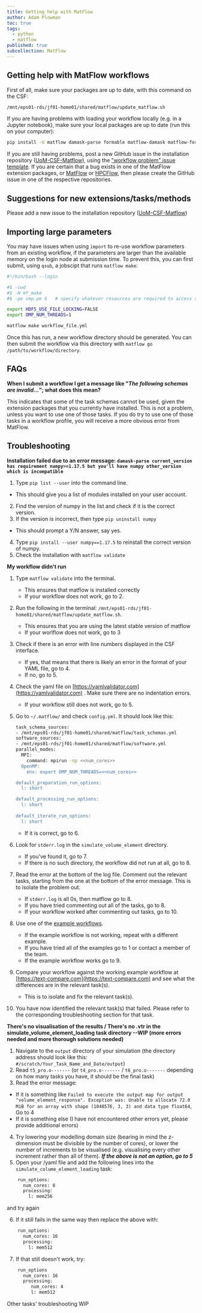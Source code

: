 ```yaml
---
title: Getting help with MatFlow
author: Adam Plowman
toc: true
tags:
  - python
  - matflow
published: true
subcollection: MatFlow
---
```


## Getting help with MatFlow workflows

First of all, make sure your packages are up to date, with this command on the CSF:

```bash
/mnt/eps01-rds/jf01-home01/shared/matflow/update_matflow.sh
```

If you are having problems with loading your workflow locally (e.g. in a Jupyter notebook), make sure your local packages are up to date (run this on your computer):

```bash
pip install -U matflow damask-parse formable matflow-damask matflow-formable matflow-defdap matflow-mtex matflow-neper matflow-demo-extension
```

If you are still having problems, post a new GitHub issue in the installation repository ([UoM-CSF-Matflow](https://github.com/LightForm-group/UoM-CSF-matflow)), using the ["workflow problem" issue template](https://github.com/LightForm-group/UoM-CSF-matflow/issues/new/choose). If you are certain that a bug exists in one of the MatFlow extension packages, or [MatFlow](https://github.com/LightForm-group/matflow) or [HPCFlow](https://github.com/LightForm-group/hpcflow), then please create the GitHub issue in one of the respective repositories.

## Suggestions for new extensions/tasks/methods

Please add a new issue to the installation repository ([UoM-CSF-Matflow](https://github.com/LightForm-group/UoM-CSF-matflow))

## Importing large parameters

You may have issues when using `import` to re-use workflow parameters from an existing workflow, if the parameters are larger than the available memory on the login node at submission time. To prevent this, you can first submit, using `qsub`, a jobscipt that runs `matflow make`:

```sh
#!/bin/bash --login

#$ -cwd
#$ -N mf_make
#$ -pe smp.pe 6   # specify whatever resources are required to access sufficient memory

export HDF5_USE_FILE_LOCKING=FALSE
export OMP_NUM_THREADS=1

matflow make workflow_file.yml

```

Once this has run, a new workflow directory should be generated. You can then submit the workflow via this directory with `matflow go /path/to/workflow/directory`.

## FAQs
**When I submit a workflow I get a message like "*The following schemas are invalid...*"; what does this mean?**

This indicates that some of the task schemas cannot be used, given the extension packages that you currently have installed. This is not a problem, unless you want to use one of those tasks. If you do try to use one of those tasks in a workflow profile, you will receive a more obvious error from MatFlow.

## Troubleshooting
**Installation failed due to an error message: `damask-parse current_version has requirement numpy>=1.17.5 but you'll have numpy other_version which is incompatible`**

1. Type `pip list --user` into the command line.
  - This should give you a list of modules installed on your user account.
2. Find the version of numpy in the list and check if it is the correct version.
3. If the version is incorrect, then type `pip uninstall numpy`
  - This should prompt a Y/N answer, say yes.
4. Type `pip install --user numpy==1.17.5` to reinstall the correct version of numpy.
5. Check the installation with `matflow validate`

**My workflow didn't run**

1. Type `matflow validate` into the terminal.
     - This ensures that matflow is installed correctly
     - If your workflow does not work, go to 2.
2. Run the following in the terminal: `/mnt/eps01-rds/jf01-home01/shared/matflow/update_matflow.sh`. 
     - This ensures that you are using the latest stable version of matflow
     - If your worlflow does not work, go to 3
3. Check if there is an error with line numbers displayed in the CSF interface. 
     - If yes, that means that there is likely an error in the format of your YAML file, go to 4. 
     - If no, go to 5.
4. Check the yaml file on [https://yamlvalidator.com](https://yamlvalidator.com) . Make sure there are no indentation errors.
     - If your workflow still does not work, go to 5.
5. Go to `~/.matflow/` and check `config.yml`. It should look like this:

    ```sh
    task_schema_sources:
    - /mnt/eps01-rds/jf01-home01/shared/matflow/task_schemas.yml
    software_sources:
    - /mnt/eps01-rds/jf01-home01/shared/matflow/software.yml
    parallel_modes:
      MPI:
        command: mpirun -np <<num_cores>>
      OpenMP:
        env: export OMP_NUM_THREADS=<<num_cores>>

    default_preparation_run_options:
      l: short

    default_processing_run_options:
      l: short
      
    default_iterate_run_options:
      l: short

    ```
     - If it is correct, go to 6.
6. Look for `stderr.log` in the `simulate_volume_element` directory. 
     - If you've found it, go to 7. 
     - If there is no such directory, the workflow did not run at all, go to 8.
7. Read the error at the bottom of the log file. Comment out the relevant tasks, starting from the one at the bottom of the error message. This is to isolate the problem out.
     - If `stderr.log` is all 0s, then matflow go to 8.
     - If you have tried commenting out all of the tasks, go to 8.
     - If your workflow worked after commenting out tasks, go to 10.
8. Use one of the [example workflows](https://github.com/LightForm-group/UoM-CSF-matflow/tree/master/workflows).
     - If the example workflow is not working, repeat with a different example. 
     - If you have tried all of the examples go to 1 or contact a member of the team.
     - If the example workflow works go to 9.
9. Compare your workflow against the working example workflow at [https://text-compare.com](https://text-compare.com) and see what the differences are in the relevant task(s).
     - This is to isolate and fix the relevant task(s).
10. You have now identified the relevant task(s) that failed. Please refer to the corresponding troubleshooting section for that task.

**There's no visualisation of the results / There's no .vtr in the simulate_volume_element_loading task directory --WIP (more errors needed and more thorough solutions needed)**

1. Navigate to the `output` directory of your simulation (the directory address should look like this: `#/scratch/Your_Task_Name_and_Date/output`)
2. Read `t5_pro.o-------` (or `t4_pro.o-------` / `t6_pro.o-------` depending on how many tasks you have, it should be the final task)
3. Read the error message: 
  - If it is something like `Failed to execute the output map for output "volume_element_response". Exception was: Unable to allocate 72.0 MiB for an array with shape (1048576, 3, 3) and data type float64`, Go to 4
  - If it is something else (I have not encountered other errors yet, please provide additional errors)
4. Try lowering your modelling domain size (bearing in mind the z-dimension must be divisible by the number of cores), or lower the number of increments to be visualised (e.g. visualising every other increment rather than all of them). ***If the above is not an option, go to 5***
5. Open your /yaml file and add the following lines into the `simulate_colume_element_loading` task: 
```sh
    run_options:
      num_cores: 8
      processing:
        l: mem256
```
and try again

6. If it still fails in the same way then replace the above with:
```sh
    run_options:
      num_cores: 16
      processing:
        l: mem512
```

7. If that still doesn't work, try:
```sh
    run_options
      num_cores: 16
      processing:
         num_cores: 4
         l: mem512
```
Other tasks' troubleshooting WIP
